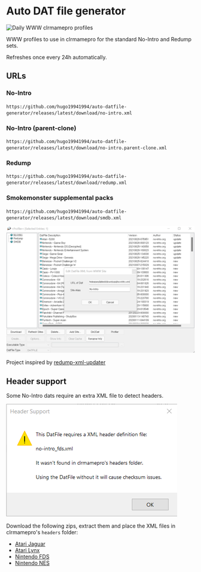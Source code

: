 # Auto DAT file generator

![Daily WWW clrmamepro profiles](https://github.com/hugo19941994/auto-datfile-generator/workflows/Daily%20WWW%20clrmamepro%20profiles/badge.svg)

WWW profiles to use in clrmamepro for the standard No-Intro and Redump sets.

Refreshes once every 24h automatically.

## URLs

### No-Intro

`https://github.com/hugo19941994/auto-datfile-generator/releases/latest/download/no-intro.xml`

### No-Intro (parent-clone)

`https://github.com/hugo19941994/auto-datfile-generator/releases/latest/download/no-intro.parent-clone.xml`

### Redump

`https://github.com/hugo19941994/auto-datfile-generator/releases/latest/download/redump.xml`

### Smokemonster supplemental packs

`https://github.com/hugo19941994/auto-datfile-generator/releases/latest/download/smdb.xml`

![clrmamepro screenshot](./img/clrmamepro.png)

Project inspired by [redump-xml-updater](https://github.com/bilakispa/redump-xml-updater)

## Header support

Some No-Intro dats require an extra XML file to detect headers.

![clrmamepro header warning screenshot](./img/headers.png)

Download the following zips, extract them and place the XML files in clrmamepro's `headers` folder:

- [Atari Jaguar](https://datomatic.no-intro.org/stuff/header_a7800.zip)
- [Atari Lynx](https://datomatic.no-intro.org/stuff/header_lynx.zip)
- [Nintendo FDS](https://datomatic.no-intro.org/stuff/header_fds.zip)
- [Nintendo NES](https://datomatic.no-intro.org/stuff/header_nes.zip)
